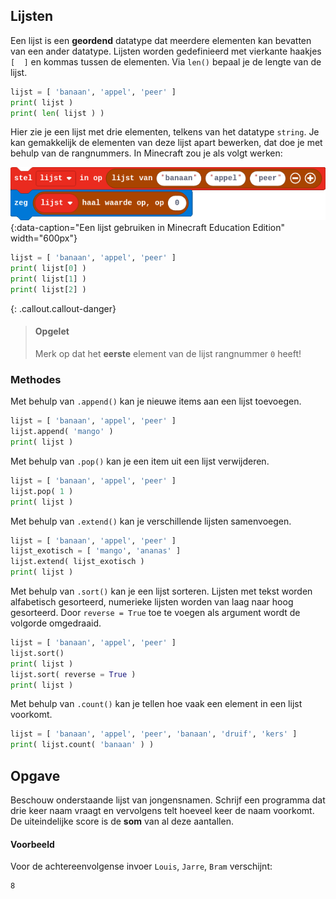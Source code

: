 ## Lijsten
Een lijst is een **geordend** datatype dat meerdere elementen kan bevatten van een ander datatype. Lijsten worden gedefinieerd met vierkante haakjes `[  ]` en kommas tussen de elementen. Via `len()` bepaal je de lengte van de lijst.

```python
lijst = [ 'banaan', 'appel', 'peer' ]
print( lijst )
print( len( lijst ) )
```
Hier zie je een lijst met drie elementen, telkens van het datatype `string`. Je kan gemakkelijk de elementen van deze lijst apart bewerken, dat doe je met behulp van de rangnummers. In Minecraft zou je als volgt werken:

![minecraft](media/minecraft.png "minecraft"){:data-caption="Een lijst gebruiken in Minecraft Education Edition" width="600px"}

```python
lijst = [ 'banaan', 'appel', 'peer' ]
print( lijst[0] )
print( lijst[1] )
print( lijst[2] )
```

{: .callout.callout-danger}
> #### Opgelet
> Merk op dat het **eerste** element van de lijst rangnummer `0` heeft!

### Methodes
Met behulp van `.append()` kan je nieuwe items aan een lijst toevoegen.
```python
lijst = [ 'banaan', 'appel', 'peer' ]
lijst.append( 'mango' )
print( lijst )
```

Met behulp van `.pop()` kan je een item uit een lijst verwijderen.
```python
lijst = [ 'banaan', 'appel', 'peer' ]
lijst.pop( 1 )
print( lijst )
```

Met behulp van `.extend()` kan je verschillende lijsten samenvoegen.
```python
lijst = [ 'banaan', 'appel', 'peer' ]
lijst_exotisch = [ 'mango', 'ananas' ]
lijst.extend( lijst_exotisch )
print( lijst )
```

Met behulp van `.sort()` kan je een lijst sorteren. Lijsten met tekst worden alfabetisch gesorteerd, numerieke lijsten worden van laag naar hoog gesorteerd.
Door `reverse = True` toe te voegen als argument wordt de volgorde omgedraaid.
```python
lijst = [ 'banaan', 'appel', 'peer' ]
lijst.sort()
print( lijst )
lijst.sort( reverse = True )
print( lijst )
```

Met behulp van `.count()` kan je tellen hoe vaak een element in een lijst voorkomt.
```python
lijst = [ 'banaan', 'appel', 'peer', 'banaan', 'druif', 'kers' ]
print( lijst.count( 'banaan' ) )
```

## Opgave
Beschouw onderstaande lijst van jongensnamen. Schrijf een programma dat drie keer naam vraagt en vervolgens telt hoeveel keer de naam voorkomt.
De uiteindelijke score is de **som** van al deze aantallen.

#### Voorbeeld
Voor de achtereenvolgense invoer `Louis`, `Jarre`, `Bram` verschijnt:
```
8
```